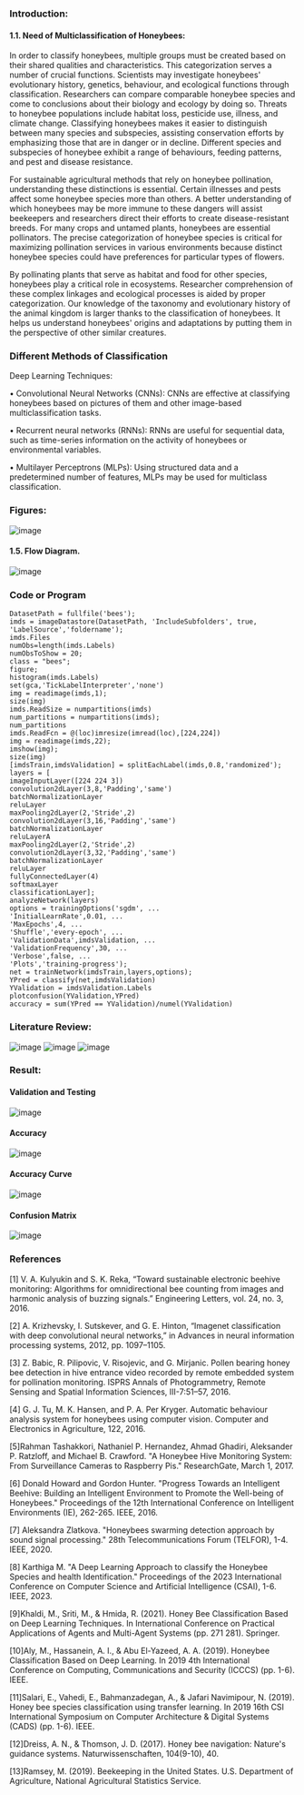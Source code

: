 ### Introduction:
#### 1.1. Need of Multiclassification of Honeybees:  
In order to classify honeybees, multiple groups must be created based on their shared qualities and characteristics. This categorization serves a number of crucial functions. Scientists may investigate honeybees' evolutionary history, genetics, behaviour, and ecological functions through classification. Researchers can compare comparable honeybee species and come to conclusions about their biology and ecology by doing so. Threats to honeybee populations include habitat loss, pesticide use, illness, and climate change. Classifying honeybees makes it easier to distinguish between many species and subspecies, assisting conservation efforts by emphasizing those that are in danger or in decline. Different species and subspecies of honeybee exhibit a range of behaviours, feeding patterns, and pest and disease resistance.  

For sustainable agricultural methods that rely on honeybee pollination, understanding these distinctions is essential. Certain illnesses and pests affect some honeybee species more than others. A better understanding of which honeybees may be more immune to these dangers will assist beekeepers and researchers direct their efforts to create disease-resistant breeds. For many crops and untamed plants, honeybees are essential pollinators. The precise categorization of honeybee species is critical for maximizing pollination services in various environments because distinct honeybee species could have preferences for particular types of flowers.

By pollinating plants that serve as habitat and food for other species, honeybees play a critical role in ecosystems. Researcher comprehension of these complex linkages and ecological processes is aided by proper categorization. Our knowledge of the taxonomy and evolutionary history of the animal kingdom is larger thanks to the classification of honeybees. It helps us understand honeybees' origins and adaptations by putting them in the perspective of other similar creatures.

### Different Methods of Classification
Deep Learning Techniques:

• Convolutional Neural Networks (CNNs): CNNs are effective at classifying honeybees based on pictures of them and other image-based multiclassification tasks.

• Recurrent neural networks (RNNs): RNNs are useful for sequential data, such as time-series information on the activity of honeybees or environmental variables.

• Multilayer Perceptrons (MLPs): Using structured data and a predetermined number of features, MLPs may be used for multiclass classification.

### Figures:
![image](https://github.com/ManojTella/Honeybee-Classification-MiniProject/assets/94883876/ecc70a7a-af1d-465b-b50c-bed384d7df1d)
#### 1.5. Flow Diagram.
![image](https://github.com/ManojTella/Honeybee-Classification-MiniProject/assets/94883876/6548efa9-3ddd-43a8-ba85-fb71c6b04690)

 			
### Code or Program
```
DatasetPath = fullfile('bees');
imds = imageDatastore(DatasetPath, 'IncludeSubfolders', true, 'LabelSource','foldername');
imds.Files
numObs=length(imds.Labels)
numObsToShow = 20;
class = "bees";
figure;
histogram(imds.Labels)
set(gca,'TickLabelInterpreter','none')
img = readimage(imds,1); 
size(img)
imds.ReadSize = numpartitions(imds)
num_partitions = numpartitions(imds);
num_partitions
imds.ReadFcn = @(loc)imresize(imread(loc),[224,224])
img = readimage(imds,22); 
imshow(img); 
size(img)
[imdsTrain,imdsValidation] = splitEachLabel(imds,0.8,'randomized');
layers = [
imageInputLayer([224 224 3])
convolution2dLayer(3,8,'Padding','same')
batchNormalizationLayer
reluLayer
maxPooling2dLayer(2,'Stride',2)
convolution2dLayer(3,16,'Padding','same')
batchNormalizationLayer
reluLayerA
maxPooling2dLayer(2,'Stride',2)
convolution2dLayer(3,32,'Padding','same')
batchNormalizationLayer
reluLayer
fullyConnectedLayer(4)
softmaxLayer
classificationLayer];
analyzeNetwork(layers)
options = trainingOptions('sgdm', ...
'InitialLearnRate',0.01, ...
'MaxEpochs',4, ...
'Shuffle','every-epoch', ...
'ValidationData',imdsValidation, ...
'ValidationFrequency',30, ...
'Verbose',false, ...
'Plots','training-progress');
net = trainNetwork(imdsTrain,layers,options);
YPred = classify(net,imdsValidation)
YValidation = imdsValidation.Labels
plotconfusion(YValidation,YPred)
accuracy = sum(YPred == YValidation)/numel(YValidation)
```
### Literature Review:

![image](https://github.com/ManojTella/Honeybee-Classification-MiniProject/assets/94883876/63ebcac2-19f9-4893-ad0a-dad33b019647)
![image](https://github.com/ManojTella/Honeybee-Classification-MiniProject/assets/94883876/05c3a016-6b0f-4ef9-8595-c9b50ac4c7a4)
![image](https://github.com/ManojTella/Honeybee-Classification-MiniProject/assets/94883876/2f70007b-7372-4a3f-8c00-6140f63b7e43)

### Result:
#### Validation and Testing
![image](https://github.com/ManojTella/Honeybee-Classification-MiniProject/assets/94883876/33bb4032-0c98-4ece-971a-237cd90e77cc)

#### Accuracy
![image](https://github.com/ManojTella/Honeybee-Classification-MiniProject/assets/94883876/44aa6780-6fe1-4e6d-8d6e-dcf4cc2854d4)

#### Accuracy Curve
![image](https://github.com/ManojTella/Honeybee-Classification-MiniProject/assets/94883876/d7252166-6469-4d96-a3ce-2b311e1e464c)

#### Confusion Matrix
![image](https://github.com/ManojTella/Honeybee-Classification-MiniProject/assets/94883876/9d0504c7-53ff-46a7-a04f-c26f551c7a1e)


### References
[1] V. A. Kulyukin and S. K. Reka, “Toward sustainable electronic beehive monitoring: Algorithms for omnidirectional bee counting from images and harmonic analysis of buzzing signals.” Engineering Letters, vol. 24, no. 3, 2016.

[2] A. Krizhevsky, I. Sutskever, and G. E. Hinton, “Imagenet classification with deep convolutional neural networks,” in Advances in neural information processing systems, 2012, pp. 1097–1105.

[3] Z. Babic, R. Pilipovic, V. Risojevic, and G. Mirjanic. Pollen bearing honey bee detection in hive entrance video recorded by remote embedded system for pollination monitoring. ISPRS Annals of Photogrammetry, Remote Sensing and Spatial Information Sciences, III-7:51–57, 2016.

[4] G. J. Tu, M. K. Hansen, and P. A. Per Kryger. Automatic behaviour analysis system for honeybees using computer vision. Computer and Electronics in Agriculture, 122, 2016.

[5]Rahman Tashakkori, Nathaniel P. Hernandez, Ahmad Ghadiri, Aleksander P. Ratzloff, and Michael B. Crawford. "A Honeybee Hive Monitoring System: From Surveillance Cameras to Raspberry Pis." ResearchGate, March 1, 2017.

[6] Donald Howard and Gordon Hunter. "Progress Towards an Intelligent Beehive: Building an Intelligent Environment to Promote the Well-being of Honeybees." Proceedings of the 12th International Conference on Intelligent Environments (IE), 262-265. IEEE, 2016.

[7] Aleksandra Zlatkova. "Honeybees swarming detection approach by sound signal processing." 28th Telecommunications Forum (TELFOR), 1-4. IEEE, 2020.

[8] Karthiga M. "A Deep Learning Approach to classify the Honeybee Species and health Identification." Proceedings of the 2023 International Conference on Computer Science and Artificial Intelligence (CSAI), 1-6. IEEE, 2023.

[9]Khaldi, M., Sriti, M., & Hmida, R. (2021). Honey Bee Classification 
      Based on Deep Learning Techniques. In International Conference on 
      Practical Applications of Agents and Multi-Agent Systems (pp. 271
      281). Springer.
      
[10]Aly, M., Hassanein, A. I., & Abu El-Yazeed, A. A. (2019). Honeybee 
      Classification Based on Deep Learning. In 2019 4th International 
      Conference on Computing, Communications and Security (ICCCS) 
      (pp. 1-6). IEEE. 
      
 [11]Salari, E., Vahedi, E., Bahmanzadegan, A., & Jafari Navimipour, N. 
      (2019). Honey bee species classification using transfer learning. In 
       2019 16th CSI International Symposium on Computer Architecture 
       & Digital Systems (CADS) (pp. 1-6). IEEE.
       
[12]Dreiss, A. N., & Thomson, J. D. (2017). Honey bee navigation: 
       Nature's guidance systems. Naturwissenschaften, 104(9-10), 40. 
       
[13]Ramsey, M. (2019). Beekeeping in the United States. U.S. 
       Department of Agriculture, National Agricultural Statistics Service.
